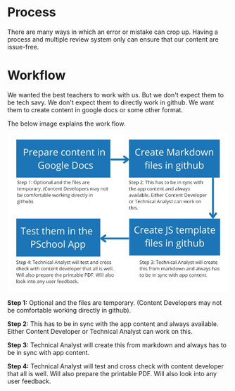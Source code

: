 # Process

There are many ways in which an error or mistake can crop up. Having a process
and multiple review system only can ensure that our content are issue-free.

# Workflow

We wanted the best teachers to work with us. But we don't expect them to be tech
savy. We don't expect them to directly work in github. We want them to create
content in google docs or some other format.

The below image explains the work flow.

<img src="images/workflow.jpg" width="786" >

**Step 1:** Optional and the files are temporary. (Content Developers may not be
comfortable working directly in github).

**Step 2:** This has to be in sync with the app content and always available.
Either Content Developer or Technical Analyst can work on this.

**Step 3:** Technical Analyst will create this from markdown and always has to
be in sync with app content.

**Step 4:** Technical Analyst will test and cross check with content developer
that all is well. Will also prepare the printable PDF. Will also look into any
user feedback.

